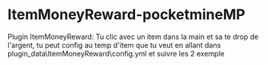 # ItemMoneyReward-pocketmineMP
Plugin ItemMoneyReward: Tu clic avec un item dans la main et sa te drop de l'argent, tu peut config au temp d'item que tu veut en allant dans plugin_data\ItemMoneyReward\config.yml et suivre les 2 exemple
